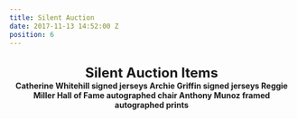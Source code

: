 ```yaml
---
title: Silent Auction
date: 2017-11-13 14:52:00 Z
position: 6
---
```


<html>
<br>
<div style="text-align: center;">
<b>
<font size="5">Silent Auction Items</font>

<div>
Catherine Whitehill signed jerseys
Archie Griffin signed jerseys
Reggie Miller Hall of Fame autographed chair
Anthony Munoz framed autographed prints
</div>
